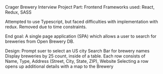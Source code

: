 Crager Brewery Interview Project
Part: Frontend
Frameworks used:  React, Redux, SASS

Attempted to use Typescript, but faced difficulties with implementation with redux.  Removed due to time constraints.

End goal:
A single page application (SPA) which allows a user to search for breweries from Open Brewery DB.

Design:
Prompt suer to select an US city
Search Bar for brewery names
Display breweries by 25 count, inside of a table.
Each row consists of Name, Type, Address (Street, City, State, ZIP), Website
Selecting a row opens up additional details with a map to the Brewery


